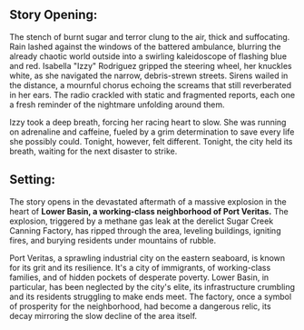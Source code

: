 ## Story Opening:

The stench of burnt sugar and terror clung to the air, thick and suffocating. Rain lashed against the windows of the battered ambulance, blurring the already chaotic world outside into a swirling kaleidoscope of flashing blue and red. Isabella "Izzy" Rodriguez gripped the steering wheel, her knuckles white, as she navigated the narrow, debris-strewn streets. Sirens wailed in the distance, a mournful chorus echoing the screams that still reverberated in her ears. The radio crackled with static and fragmented reports, each one a fresh reminder of the nightmare unfolding around them. 

Izzy took a deep breath, forcing her racing heart to slow. She was running on adrenaline and caffeine, fueled by a grim determination to save every life she possibly could. Tonight, however, felt different. Tonight, the city held its breath, waiting for the next disaster to strike.

## Setting:

The story opens in the devastated aftermath of a massive explosion in the heart of **Lower Basin, a working-class neighborhood of Port Veritas.** The explosion, triggered by a methane gas leak at the derelict Sugar Creek Canning Factory, has ripped through the area, leveling buildings, igniting fires, and burying residents under mountains of rubble.

Port Veritas, a sprawling industrial city on the eastern seaboard, is known for its grit and its resilience. It's a city of immigrants, of working-class families, and of hidden pockets of desperate poverty. Lower Basin, in particular, has been neglected by the city's elite, its infrastructure crumbling and its residents struggling to make ends meet. The factory, once a symbol of prosperity for the neighborhood, had become a dangerous relic, its decay mirroring the slow decline of the area itself.
